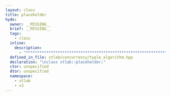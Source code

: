 ```yaml
---
layout: class
title: placeholder
hyde:
  owner: __MISSING__
  brief: __MISSING__
  tags:
    - class
  inline:
    description:
      - "***********************************************************************************************"
  defined_in_file: stlab/concurrency/tuple_algorithm.hpp
  declaration: "\nclass stlab::placeholder;"
  ctor: unspecified
  dtor: unspecified
  namespace:
    - stlab
    - v3
---
```

